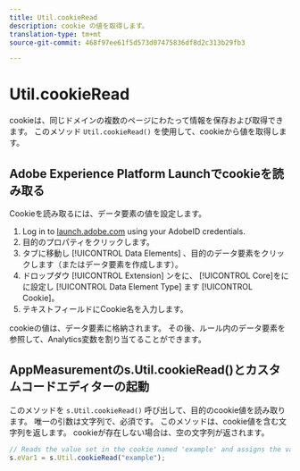```yaml
---
title: Util.cookieRead
description: cookie の値を取得します。
translation-type: tm+mt
source-git-commit: 468f97ee61f5d573d07475836df8d2c313b29fb3

---
```



# Util.cookieRead

cookieは、同じドメインの複数のページにわたって情報を保存および取得できます。 このメソッド `Util.cookieRead()` を使用して、cookieから値を取得します。

## Adobe Experience Platform Launchでcookieを読み取る

Cookieを読み取るには、データ要素の値を設定します。

1. Log in to [launch.adobe.com](https://launch.adobe.com) using your AdobeID credentials.
2. 目的のプロパティをクリックします。
3. タブに移動し [!UICONTROL Data Elements] 、目的のデータ要素をクリックします（またはデータ要素を作成します）。
4. ドロップダウ [!UICONTROL Extension] ンをに、 [!UICONTROL Core]をにに設定し [!UICONTROL Data Element Type] ます [!UICONTROL Cookie]。
5. テキストフィールドにCookie名を入力します。

cookieの値は、データ要素に格納されます。 その後、ルール内のデータ要素を参照して、Analytics変数を割り当てることができます。

## AppMeasurementのs.Util.cookieRead()とカスタムコードエディターの起動

このメソッドを `s.Util.cookieRead()` 呼び出して、目的のcookie値を読み取ります。 唯一の引数は文字列で、必須です。 このメソッドは、cookie値を含む文字列を返します。 cookieが存在しない場合は、空の文字列が返されます。

```js
// Reads the value set in the cookie named 'example' and assigns the value to eVar1
s.eVar1 = s.Util.cookieRead("example");
```
